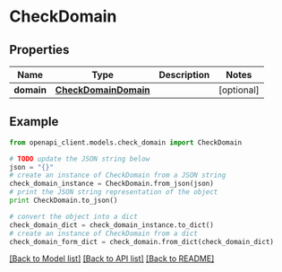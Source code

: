 # CheckDomain


## Properties
Name | Type | Description | Notes
------------ | ------------- | ------------- | -------------
**domain** | [**CheckDomainDomain**](CheckDomainDomain.md) |  | [optional] 

## Example

```python
from openapi_client.models.check_domain import CheckDomain

# TODO update the JSON string below
json = "{}"
# create an instance of CheckDomain from a JSON string
check_domain_instance = CheckDomain.from_json(json)
# print the JSON string representation of the object
print CheckDomain.to_json()

# convert the object into a dict
check_domain_dict = check_domain_instance.to_dict()
# create an instance of CheckDomain from a dict
check_domain_form_dict = check_domain.from_dict(check_domain_dict)
```
[[Back to Model list]](../README.md#documentation-for-models) [[Back to API list]](../README.md#documentation-for-api-endpoints) [[Back to README]](../README.md)


